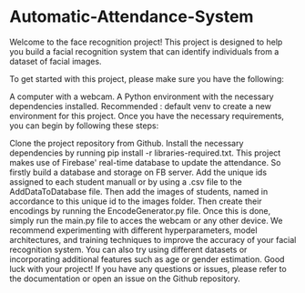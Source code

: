 # Automatic-Attendance-System
Welcome to the face recognition project! This project is designed to help you build a facial recognition system that can identify individuals from a dataset of facial images.

To get started with this project, please make sure you have the following:

A computer with a webcam.
A Python environment with the necessary dependencies installed. Recommended : default venv to create a new environment for this project.
Once you have the necessary requirements, you can begin by following these steps:

Clone the project repository from Github.
Install the necessary dependencies by running pip install -r libraries-required.txt.
This project makes use of Firebase' real-time database to update the attendance. So firstly build a database and storage on FB server.
Add the unique ids assigned to each student manuall or by using a .csv file to the AddDataToDatabase file. Then add the images of students, named in accordance to this unique id to the images folder.
Then create their encodings by running the EncodeGenerator.py file. Once this is done, simply run the main.py file to acces the webcam or any other device.
We recommend experimenting with different hyperparameters, model architectures, and training techniques to improve the accuracy of your facial recognition system. You can also try using different datasets or incorporating additional features such as age or gender estimation.
Good luck with your project! If you have any questions or issues, please refer to the documentation or open an issue on the Github repository.
